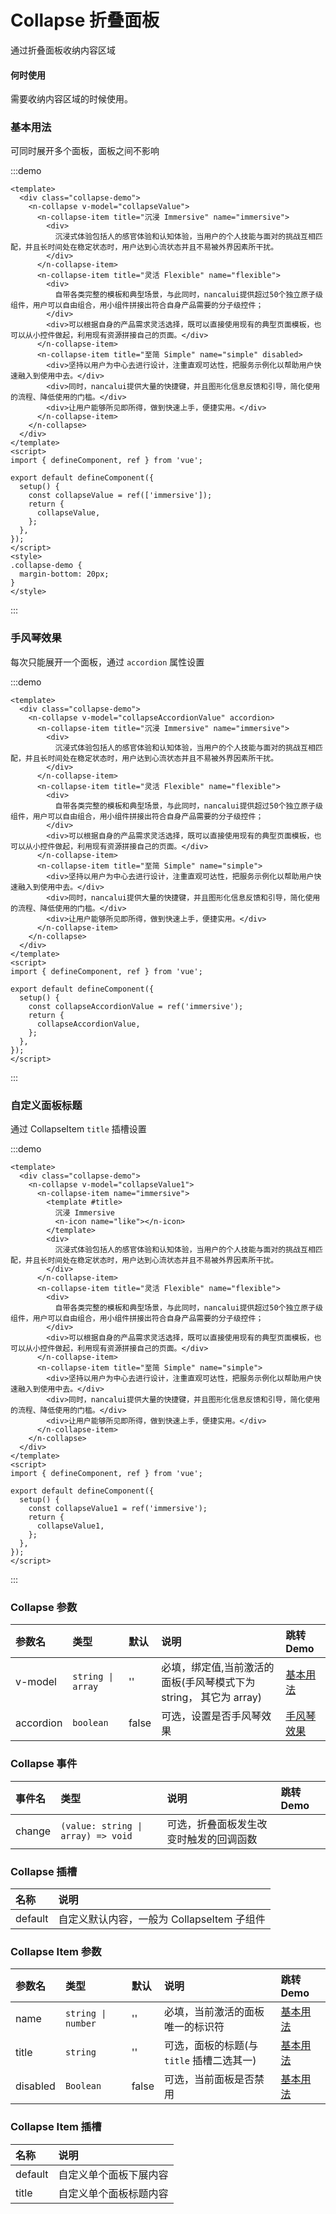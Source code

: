 # Collapse 折叠面板

通过折叠面板收纳内容区域

#### 何时使用

需要收纳内容区域的时候使用。

### 基本用法

可同时展开多个面板，面板之间不影响

:::demo

```vue
<template>
  <div class="collapse-demo">
    <n-collapse v-model="collapseValue">
      <n-collapse-item title="沉浸 Immersive" name="immersive">
        <div>
          沉浸式体验包括人的感官体验和认知体验，当用户的个人技能与面对的挑战互相匹配，并且长时间处在稳定状态时，用户达到心流状态并且不易被外界因素所干扰。
        </div>
      </n-collapse-item>
      <n-collapse-item title="灵活 Flexible" name="flexible">
        <div>
          自带各类完整的模板和典型场景，与此同时，nancalui提供超过50个独立原子级组件，用户可以自由组合，用小组件拼接出符合自身产品需要的分子级控件；
        </div>
        <div>可以根据自身的产品需求灵活选择，既可以直接使用现有的典型页面模板，也可以从小控件做起，利用现有资源拼接自己的页面。</div>
      </n-collapse-item>
      <n-collapse-item title="至简 Simple" name="simple" disabled>
        <div>坚持以用户为中心去进行设计，注重直观可达性，把服务示例化以帮助用户快速融入到使用中去。</div>
        <div>同时，nancalui提供大量的快捷键，并且图形化信息反馈和引导，简化使用的流程、降低使用的门槛。</div>
        <div>让用户能够所见即所得，做到快速上手，便捷实用。</div>
      </n-collapse-item>
    </n-collapse>
  </div>
</template>
<script>
import { defineComponent, ref } from 'vue';

export default defineComponent({
  setup() {
    const collapseValue = ref(['immersive']);
    return {
      collapseValue,
    };
  },
});
</script>
<style>
.collapse-demo {
  margin-bottom: 20px;
}
</style>
```

:::

### 手风琴效果

每次只能展开一个面板，通过 `accordion` 属性设置

:::demo

```vue
<template>
  <div class="collapse-demo">
    <n-collapse v-model="collapseAccordionValue" accordion>
      <n-collapse-item title="沉浸 Immersive" name="immersive">
        <div>
          沉浸式体验包括人的感官体验和认知体验，当用户的个人技能与面对的挑战互相匹配，并且长时间处在稳定状态时，用户达到心流状态并且不易被外界因素所干扰。
        </div>
      </n-collapse-item>
      <n-collapse-item title="灵活 Flexible" name="flexible">
        <div>
          自带各类完整的模板和典型场景，与此同时，nancalui提供超过50个独立原子级组件，用户可以自由组合，用小组件拼接出符合自身产品需要的分子级控件；
        </div>
        <div>可以根据自身的产品需求灵活选择，既可以直接使用现有的典型页面模板，也可以从小控件做起，利用现有资源拼接自己的页面。</div>
      </n-collapse-item>
      <n-collapse-item title="至简 Simple" name="simple">
        <div>坚持以用户为中心去进行设计，注重直观可达性，把服务示例化以帮助用户快速融入到使用中去。</div>
        <div>同时，nancalui提供大量的快捷键，并且图形化信息反馈和引导，简化使用的流程、降低使用的门槛。</div>
        <div>让用户能够所见即所得，做到快速上手，便捷实用。</div>
      </n-collapse-item>
    </n-collapse>
  </div>
</template>
<script>
import { defineComponent, ref } from 'vue';

export default defineComponent({
  setup() {
    const collapseAccordionValue = ref('immersive');
    return {
      collapseAccordionValue,
    };
  },
});
</script>
```

:::

### 自定义面板标题

通过 CollapseItem `title` 插槽设置

:::demo

```vue
<template>
  <div class="collapse-demo">
    <n-collapse v-model="collapseValue1">
      <n-collapse-item name="immersive">
        <template #title>
          沉浸 Immersive
          <n-icon name="like"></n-icon>
        </template>
        <div>
          沉浸式体验包括人的感官体验和认知体验，当用户的个人技能与面对的挑战互相匹配，并且长时间处在稳定状态时，用户达到心流状态并且不易被外界因素所干扰。
        </div>
      </n-collapse-item>
      <n-collapse-item title="灵活 Flexible" name="flexible">
        <div>
          自带各类完整的模板和典型场景，与此同时，nancalui提供超过50个独立原子级组件，用户可以自由组合，用小组件拼接出符合自身产品需要的分子级控件；
        </div>
        <div>可以根据自身的产品需求灵活选择，既可以直接使用现有的典型页面模板，也可以从小控件做起，利用现有资源拼接自己的页面。</div>
      </n-collapse-item>
      <n-collapse-item title="至简 Simple" name="simple">
        <div>坚持以用户为中心去进行设计，注重直观可达性，把服务示例化以帮助用户快速融入到使用中去。</div>
        <div>同时，nancalui提供大量的快捷键，并且图形化信息反馈和引导，简化使用的流程、降低使用的门槛。</div>
        <div>让用户能够所见即所得，做到快速上手，便捷实用。</div>
      </n-collapse-item>
    </n-collapse>
  </div>
</template>
<script>
import { defineComponent, ref } from 'vue';

export default defineComponent({
  setup() {
    const collapseValue1 = ref('immersive');
    return {
      collapseValue1,
    };
  },
});
</script>
```

:::

### Collapse 参数

| 参数名    | 类型              | 默认  | 说明                                                              | 跳转 Demo                 |
| :-------- | :---------------- | :---- | :---------------------------------------------------------------- | :------------------------ |
| v-model   | `string \| array` | ''    | 必填，绑定值,当前激活的面板(手风琴模式下为 string， 其它为 array) | [基本用法](#基本用法)     |
| accordion | `boolean`         | false | 可选，设置是否手风琴效果                                          | [手风琴效果](#手风琴效果) |

### Collapse 事件

| 事件名 | 类型                               | 说明                                   | 跳转 Demo |
| :----- | :--------------------------------- | :------------------------------------- | :-------- |
| change | `(value: string \| array) => void` | 可选，折叠面板发生改变时触发的回调函数 |           |

### Collapse 插槽

| 名称    | 说明                                       |
| :------ | :----------------------------------------- |
| default | 自定义默认内容，一般为 CollapseItem 子组件 |

### Collapse Item 参数

| 参数名   | 类型               | 默认  | 说明                                      | 跳转 Demo             |
| :------- | :----------------- | :---- | :---------------------------------------- | :-------------------- |
| name     | `string \| number` | ''    | 必填，当前激活的面板唯一的标识符          | [基本用法](#基本用法) |
| title    | `string`           | ''    | 可选，面板的标题(与 `title` 插槽二选其一) | [基本用法](#基本用法) |
| disabled | `Boolean`          | false | 可选，当前面板是否禁用                    | [基本用法](#基本用法) |

### Collapse Item 插槽

| 名称    | 说明                   |
| :------ | :--------------------- |
| default | 自定义单个面板下展内容 |
| title   | 自定义单个面板标题内容 |
